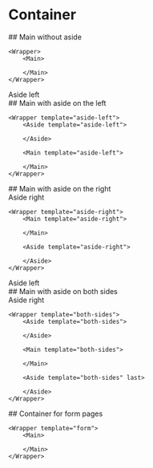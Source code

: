# Container

<Wrapper>
    <Main>
        ## Main without aside
    </Main>
</Wrapper>

```
<Wrapper>
    <Main>
        
    </Main>
</Wrapper>
```

<Wrapper template="aside-left">
    <Aside template="aside-left">Aside left</Aside>
    <Main template="aside-left">
        ## Main with aside on the left
    </Main>
</Wrapper>

```
<Wrapper template="aside-left">
    <Aside template="aside-left">
    
    </Aside>
    
    <Main template="aside-left">
        
    </Main>
</Wrapper>
```

<Wrapper template="aside-right">
    <Main template="aside-right">
        ## Main with aside on the right
    </Main>
    <Aside template="aside-right">Aside right</Aside>
</Wrapper>

```
<Wrapper template="aside-right">
    <Main template="aside-right">
       
    </Main>

    <Aside template="aside-right">

    </Aside>
</Wrapper>
```

<Wrapper template="both-sides">
    <Aside template="both-sides">Aside left</Aside>
    <Main template="both-sides">
        ## Main with aside on both sides
    </Main>
    <Aside template="both-sides" last>Aside right</Aside>
</Wrapper>

```
<Wrapper template="both-sides">
    <Aside template="both-sides">
    
    </Aside>

    <Main template="both-sides">
    
    </Main>

    <Aside template="both-sides" last>

    </Aside>
</Wrapper>
```

<Wrapper template="form">
    <Main>
        ## Container for form pages
    </Main>
</Wrapper>

```
<Wrapper template="form">
    <Main>
        
    </Main>
</Wrapper>
```